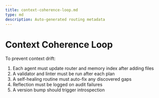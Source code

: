 ```yaml
---
title: context-coherence-loop.md
type: md
description: Auto-generated routing metadata
---
```


# Context Coherence Loop

To prevent context drift:

1. Each agent must update router and memory index after adding files
2. A validator and linter must be run after each plan
3. A self-healing routine must auto-fix any discovered gaps
4. Reflection must be logged on audit failures
5. A version bump should trigger introspection